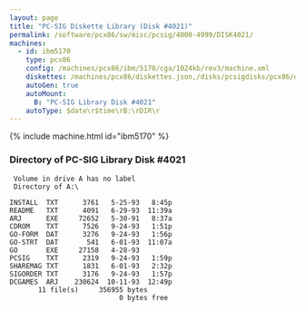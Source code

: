 ```yaml
---
layout: page
title: "PC-SIG Diskette Library (Disk #4021)"
permalink: /software/pcx86/sw/misc/pcsig/4000-4999/DISK4021/
machines:
  - id: ibm5170
    type: pcx86
    config: /machines/pcx86/ibm/5170/cga/1024kb/rev3/machine.xml
    diskettes: /machines/pcx86/diskettes.json,/disks/pcsigdisks/pcx86/diskettes.json
    autoGen: true
    autoMount:
      B: "PC-SIG Library Disk #4021"
    autoType: $date\r$time\rB:\rDIR\r
---
```


{% include machine.html id="ibm5170" %}

### Directory of PC-SIG Library Disk #4021

     Volume in drive A has no label
     Directory of A:\

    INSTALL  TXT      3761   5-25-93   8:45p
    README   TXT      4091   6-29-93  11:39a
    ARJ      EXE     72652   5-30-91   8:37a
    CDROM    TXT      7526   9-24-93   1:51p
    GO-FORM  DAT      3276   9-24-93   1:56p
    GO-STRT  DAT       541   6-01-93  11:07a
    GO       EXE     27158   4-28-93
    PCSIG    TXT      2319   9-24-93   1:59p
    SHAREMAG TXT      1831   6-01-93   2:32p
    SIGORDER TXT      3176   9-24-93   1:57p
    DCGAMES  ARJ    230624  10-11-93  12:49p
           11 file(s)     356955 bytes
                               0 bytes free
